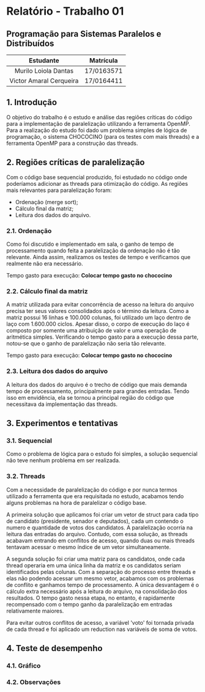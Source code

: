 # Relatório - Trabalho 01
## Programação para Sistemas Paralelos e Distribuídos

| Estudante | Matrícula |
| :-: | :-: |
| Murilo Loiola Dantas | 17/0163571 |
| Victor Amaral Cerqueira | 17/0164411 |

## 1. Introdução
O objetivo do trabalho é o estudo e análise das regiões críticas do código para a implementação de paralelização utilizando a ferramenta OpenMP. Para a realização do estudo foi dado um problema simples de lógica de programação, o sistema CHOCOCINO (para os testes com mais threads) e a ferramenta OpenMP para a construção das threads.

## 2. Regiões críticas de paralelização
Com o código base sequencial produzido, foi estudado no código onde poderíamos adicionar as threads para otimização do código. As regiões mais relevantes para paralelização foram:
- Ordenação (merge sort);
- Cálculo final da matriz;
- Leitura dos dados do arquivo.

### 2.1. Ordenação
Como foi discutido e implementado em sala, o ganho de tempo de processamento quando feita a paralelização da ordenação não é tão relevante. Ainda assim, realizamos os testes de tempo e verificamos que realmente não era necessário.

Tempo gasto para execução: **Colocar tempo gasto no chococino**

### 2.2. Cálculo final da matriz
A matriz utilizada para evitar concorrência de acesso na leitura do arquivo precisa ter seus valores consolidados após o término da leitura. Como a matriz possui 16 linhas e 100.000 colunas, foi utilizado um laço dentro de laço com 1.600.000 ciclos. Apesar disso, o corpo de execução do laço é composto por somente uma atribuição de valor e uma operação de aritmética simples. Verificando o tempo gasto para a execução dessa parte, notou-se que o ganho de paralelização não seria tão relevante.

Tempo gasto para execução: **Colocar tempo gasto no chococino**

### 2.3. Leitura dos dados do arquivo
A leitura dos dados do arquivo é o trecho de código que mais demanda tempo de processamento, principalmente para grandes entradas. Tendo isso em envidência, ela se tornou a principal região do código que necessitava da implementação das threads. 

## 3. Experimentos e tentativas
### 3.1. Sequencial
Como o problema de lógica para o estudo foi simples, a solução sequencial não teve nenhum problema em ser realizada.

### 3.2. Threads
Com a necessidade de paralelização do código e por nunca termos utilizado a ferramenta que era requisitada no estudo, acabamos tendo alguns problemas na hora de paralelizar o código base.

A primeira solução que aplicamos foi criar um vetor de struct para cada tipo de candidato (presidente, senador e deputados), cada um contendo o numero e quantidade de votos dos candidatos. A paralelização ocorria na leitura das entradas do arquivo. Contudo, com essa solução, as threads acabavam entrando em conflitos de acesso, quando duas ou mais threads tentavam acessar o mesmo índice de um vetor simultaneamente.

A segunda solução foi criar uma matriz para os candidatos, onde cada thread operaria em uma única linha da matriz e os candidatos seriam identificados pelas colunas. Com a separação do processo entre threads e elas não podendo acessar um mesmo vetor, acabamos com os problemas de conflito e ganhamos tempo de processamento. A única desvantagem é o cálculo extra necessário após a leitura do arquivo, na consolidação dos resultados. O tempo gasto nessa etapa, no entanto, é rapidamente recompensado com o tempo ganho da paralelização em entradas relativamente maiores.

Para evitar outros conflitos de acesso, a variável 'voto' foi tornada privada de cada thread e foi aplicado um reduction nas variáveis de soma de votos.

## 4. Teste de desempenho
### 4.1. Gráfico
### 4.2. Observações